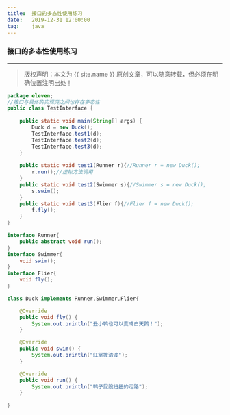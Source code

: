 ```yaml
---
title:  接口的多态性使用练习
date:   2019-12-31 12:00:00
tag:    java
---
```

### 接口的多态性使用练习

***
> 版权声明：本文为 {{ site.name }} 原创文章，可以随意转载，但必须在明确位置注明出处！

<head><link rel="stylesheet" href="../css/rouge.css"></head>




```java
package eleven;
//接口与具体的实现类之间也存在多态性
public class TestInterface {
	
	public static void main(String[] args) {
		Duck d = new Duck();
		TestInterface.test1(d);
		TestInterface.test2(d);
		TestInterface.test3(d);
	}
	
	public static void test1(Runner r){//Runner r = new Duck();
		r.run();//虚拟方法调用
	}
	public static void test2(Swimmer s){//Swimmer s = new Duck();
		s.swim();
	}
	public static void test3(Flier f){//Flier f = new Duck();
		f.fly();
	}
}

interface Runner{
	public abstract void run();
}
interface Swimmer{
	void swim();
}
interface Flier{
	void fly();
}

class Duck implements Runner,Swimmer,Flier{

	@Override
	public void fly() {
		System.out.println("丑小鸭也可以变成白天鹅！");
	}

	@Override
	public void swim() {
		System.out.println("红掌拨清波");
	}

	@Override
	public void run() {
		System.out.println("鸭子屁股扭扭的走路");
	}
	
}

```